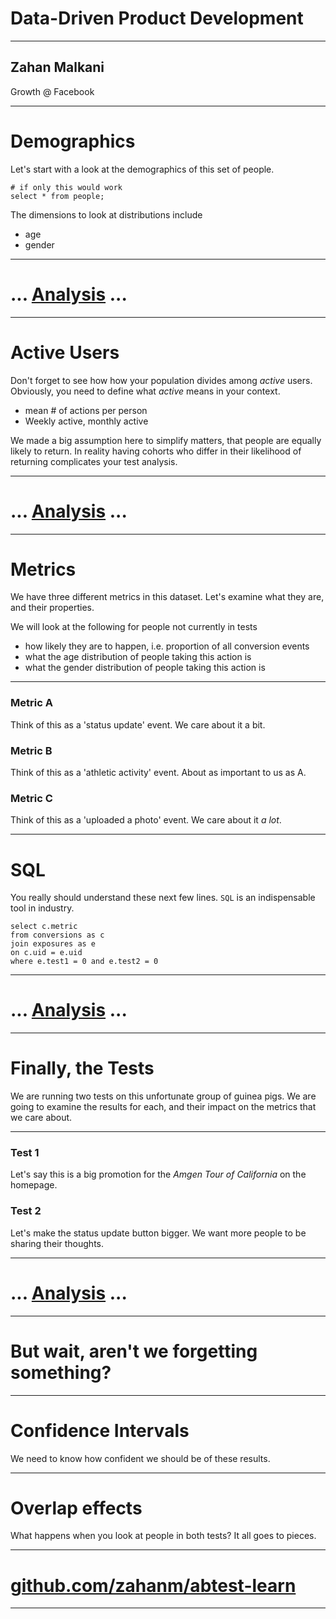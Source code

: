 <!-- background: #fff4e3-->
<!-- color: #2d2422 -->
<!-- font: univers -->

<!-- Available online at: https://swipe.to/8881s -->

# Data-Driven Product Development

* * *

## Zahan Malkani

Growth @ Facebook

* * *

# Demographics

Let's start with a look at the demographics of this set of people.

    # if only this would work
    select * from people;

The dimensions to look at distributions include

- age
- gender

* * *

# ... [Analysis](http://nbviewer.ipython.org/github/zahanm/abtest-learn/blob/master/lib/analysis.ipynb) ...

* * *

# Active Users

Don't forget to see how how your population divides among _active_ users. Obviously, you need to define what _active_ means in your context.

- mean # of actions per person
- Weekly active, monthly active

We made a big assumption here to simplify matters, that people are equally likely to return. In reality having cohorts who differ in their likelihood of returning complicates your test analysis.

* * *

# ... [Analysis](http://nbviewer.ipython.org/github/zahanm/abtest-learn/blob/master/lib/analysis.ipynb) ...

* * *

# Metrics

We have three different metrics in this dataset. Let's examine what they are, and their properties.

We will look at the following for people not currently in tests

- how likely they are to happen, i.e. proportion of all conversion events
- what the age distribution of people taking this action is
- what the gender distribution of people taking this action is

* * *

### Metric A

Think of this as a 'status update' event. We care about it a bit.

### Metric B

Think of this as a 'athletic activity' event. About as important to us as A.

### Metric C

Think of this as a 'uploaded a photo' event. We care about it *a lot*.

* * *

# SQL

You really should understand these next few lines. `SQL` is an indispensable tool in industry.

    select c.metric
    from conversions as c
    join exposures as e
    on c.uid = e.uid
    where e.test1 = 0 and e.test2 = 0

* * *

# ... [Analysis](http://nbviewer.ipython.org/github/zahanm/abtest-learn/blob/master/lib/analysis.ipynb) ...

* * *

# Finally, the Tests

We are running two tests on this unfortunate group of guinea pigs. We are going to examine the results for each, and their impact on the metrics that we care about.

* * *

### Test 1

Let's say this is a big promotion for the _Amgen Tour of California_ on the homepage.

### Test 2

Let's make the status update button bigger. We want more people to be sharing their thoughts.

* * *

# ... [Analysis](http://nbviewer.ipython.org/github/zahanm/abtest-learn/blob/master/lib/analysis.ipynb) ...

* * *

# But wait, aren't we forgetting something?

* * *

# Confidence Intervals

We need to know how confident we should be of these results.

* * *

# Overlap effects

What happens when you look at people in both tests? It all goes to pieces.

* * *

# [github.com/zahanm/abtest-learn](https://github.com/zahanm/abtest-learn)

* * *

